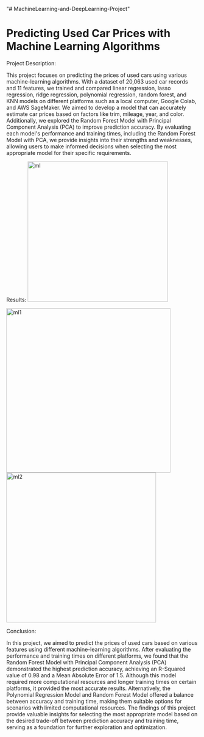 "# MachineLearning-and-DeepLearning-Project"

# Predicting Used Car Prices with Machine Learning Algorithms

Project Description:

This project focuses on predicting the prices of used cars using various machine-learning algorithms. With a dataset of 20,063 used car records and 11 features, we trained and compared linear regression, lasso regression, ridge regression, polynomial regression, random forest, and KNN models on different platforms such as a local computer, Google Colab, and AWS SageMaker. We aimed to develop a model that can accurately estimate car prices based on factors like trim, mileage, year, and color. Additionally, we explored the Random Forest Model with Principal Component Analysis (PCA) to improve prediction accuracy. By evaluating each model's performance and training times, including the Random Forest Model with PCA, we provide insights into their strengths and weaknesses, allowing users to make informed decisions when selecting the most appropriate model for their specific requirements.

Results:
<img width="368" alt="ml" src="https://github.com/drathod2/MachineLearning-and-DeepLearning-Project/assets/137833911/291fcabb-4f75-47c6-b0e3-000312a2b75b">

<img width="431" alt="ml1" src="https://github.com/drathod2/MachineLearning-and-DeepLearning-Project/assets/137833911/d8e09214-81aa-4d17-bf8d-aa8e8adc6d0a">

<img width="393" alt="ml2" src="https://github.com/drathod2/MachineLearning-and-DeepLearning-Project/assets/137833911/9f3a842f-7440-401f-b9dd-7af5e8d1793f">

Conclusion:

In this project, we aimed to predict the prices of used cars based on various features using different machine-learning algorithms. After evaluating the performance and training times on different platforms, we found that the Random Forest Model with Principal Component Analysis (PCA) demonstrated the highest prediction accuracy, achieving an R-Squared value of 0.98 and a Mean Absolute Error of 1.5. Although this model required more computational resources and longer training times on certain platforms, it provided the most accurate results. Alternatively, the Polynomial Regression Model and Random Forest Model offered a balance between accuracy and training time, making them suitable options for scenarios with limited computational resources. The findings of this project provide valuable insights for selecting the most appropriate model based on the desired trade-off between prediction accuracy and training time, serving as a foundation for further exploration and optimization.
